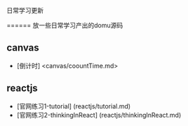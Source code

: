 日常学习更新

======
  放一些日常学习产出的domu源码

## canvas 
- [倒计时] <canvas/coountTime.md>

## reactjs
- [官网练习1-tutorial] (reactjs/tutorial.md)
- [官网练习2-thinkingInReact] (reactjs/thinkingInReact.md)
